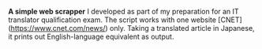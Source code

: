 **A simple web scrapper** I developed as part of my preparation for an IT translator qualification exam. The script works with one website [CNET] (https://www.cnet.com/news/) only. Taking a translated article in Japanese, it prints out English-language equivalent as output.
